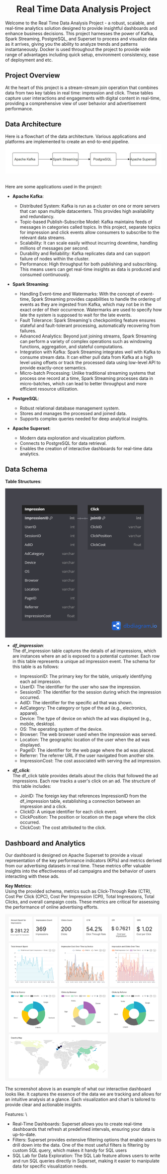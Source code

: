 <h1 align="center">Real Time Data Analysis Project</h1>

Welcome to the Real Time Data Analysis Project - a robust, scalable, and real-time analytics solution designed to provide insightful dashboards and enhance business decisions. This project harnesses the power of Kafka, Spark Streaming, PostgreSQL, and Superset to process and visualize data as it arrives, giving you the ability to analyze trends and patterns instantaneously. Docker is used throughout the project to provide wide range of advantages including quick setup, environment consistency, ease of deployment and etc.

## Project Overview
At the heart of this project is a stream-stream join operation that combines data from two key tables in real time: impression and click. These tables capture user interactions and engagements with digital content in real-time, providing a comprehensive view of user behavior and advertisement performance. 

## Data Architecture
Here is a flowchart of the data architecture. Various applications and platforms are implemented to create an end-to-end pipeline. \
![](img/architecture.jpg)

\
Here are some applications used in the project:
* **Apache Kafka**: 
    * Distributed System: Kafka is run as a cluster on one or more servers that can span multiple datacenters. This provides high availability and redundancy.
    * Topic-based Publish-Subscribe Model: Kafka maintains feeds of messages in categories called topics. In this project, separate topics for impression and click events allow consumers to subscribe to the relevant data streams.
    * Scalability: It can scale easily without incurring downtime, handling millions of messages per second.
    * Durability and Reliability: Kafka replicates data and can support failure of nodes within the cluster.
    * Performance: High throughput for both publishing and subscribing. This means users can get real-time insights as data is produced and consumed continuously.
* **Spark Streaming**:
    * Handling Event-time and Watermarks: With the concept of event-time, Spark Streaming provides capabilities to handle the ordering of events as they are ingested from Kafka, which may not be in the exact order of their occurrence. Watermarks are used to specify how late the system is supposed to wait for the late events.
    * Fault Tolerance: Spark Streaming's checkpointing feature ensures stateful and fault-tolerant processing, automatically recovering from failures.
    * Advanced Analytics: Beyond just joining streams, Spark Streaming can perform a variety of complex operations such as windowing functions, aggregation, and stateful computations.
    * Integration with Kafka: Spark Streaming integrates well with Kafka to consume stream data. It can either pull data from Kafka at a high level using offsets or track the processed data using low-level API to provide exactly-once semantics.
    * Micro-batch Processing: Unlike traditional streaming systems that process one record at a time, Spark Streaming processes data in micro-batches, which can lead to better throughput and more efficient resource utilization.

* **PostgreSQL**:
    * Robust relational database management system.
    * Stores and manages the processed and joined data.
    * Supports complex queries needed for deep analytical insights.

* **Apache Superset**:
    * Modern data exploration and visualization platform.
    * Connects to PostgreSQL for data retrieval.
    * Enables the creation of interactive dashboards for real-time data analytics.

## Data Schema
**Table Structures**:

![](img/table_schema.png)

* **_df_impression_**: \
The df_impression table captures the details of ad impressions, which are instances where an ad is exposed to a potential customer. Each row in this table represents a unique ad impression event. The schema for this table is as follows:
    * ImpressionID: The primary key for the table, uniquely identifying each ad impression.
    * UserID: The identifier for the user who saw the impression.
    * SessionID: The identifier for the session during which the impression occurred.
    * AdID: The identifier for the specific ad that was shown.
    * AdCategory: The category or type of the ad (e.g., electronics, apparel).
    * Device: The type of device on which the ad was displayed (e.g., mobile, desktop).
    * OS: The operating system of the device.
    * Browser: The web browser used when the impression was served.
    * Location: The geographic location of the user when the ad was displayed.
    * PageID: The identifier for the web page where the ad was placed.
    * Referrer: The referrer URL if the user navigated from another site.
    * ImpressionCost: The cost associated with serving the ad impression.



* **_df_click_**: \
The df_click table provides details about the clicks that followed the ad impressions. Each row tracks a user's click on an ad. The structure of this table includes:
    * JoinID: The foreign key that references ImpressionID from the df_impression table, establishing a connection between an impression and a click.
    * ClickID: A unique identifier for each click event.
    * ClickPosition: The position or location on the page where the click occurred.
    * ClickCost: The cost attributed to the click.

## Dashboard and Analytics
Our dashboard is designed on Apache Superset to provide a visual representation of the key performance indicators (KPIs) and metrics derived from our advertising datasets in real time. These metrics offer valuable insights into the effectiveness of ad campaigns and the behavior of users interacting with these ads.

**Key Metrics**: \
Using the provided schema, metrics such as Click-Through Rate (CTR), Cost Per Click (CPC), Cost Per Impression (CPI), Total Impressions, Total Clicks, and overall campaign costs. These metrics are critical for assessing the performance of online advertising efforts.

![](img/dashboard.jpg)

The screenshot above is an example of what our interactive dashboard looks like. It captures the essence of the data we are tracking and allows for an intuitive analysis at a glance. Each visualization and chart is tailored to provide clear and actionable insights.

Features: \
* Real-Time Dashboards: Superset allows you to create real-time dashboards that refresh at predefined intervals, ensuring your data is up-to-date.
* Filters: Superset provides extensive filtering options that enable users to drill down into the data. One of the most useful filters is filtering by custom SQL query, which makes it handy for SQL users
* SQL Lab for Data Exploration: The SQL Lab feature allows users to write and run SQL queries directly in Superset, making it easier to manipulate data for specific visualization needs.